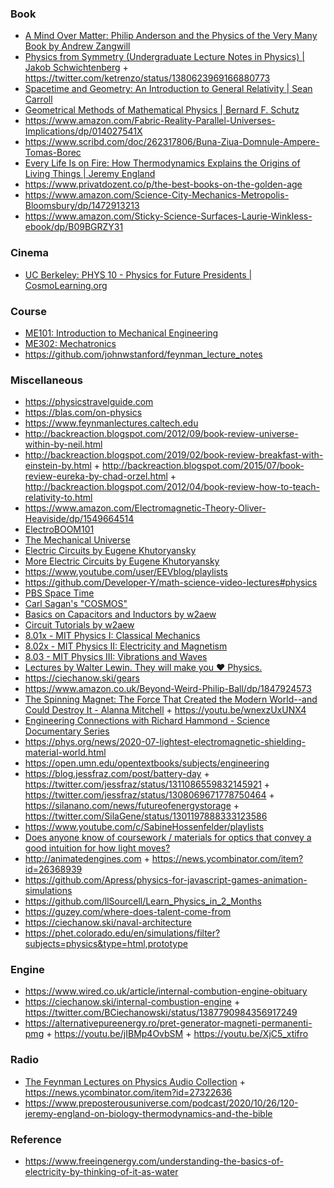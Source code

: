 ### Book

- [A Mind Over Matter: Philip Anderson and the Physics of the Very Many Book by Andrew Zangwill](https://twitter.com/curiouswavefn/status/1490059134925897731)
- [Physics from Symmetry (Undergraduate Lecture Notes in Physics) | Jakob Schwichtenberg](https://twitter.com/curiouswavefn/status/1413564602420371459) + https://twitter.com/ketrenzo/status/1380623969166880773
- [Spacetime and Geometry: An Introduction to General Relativity | Sean Carroll](https://www.amazon.com/Spacetime-Geometry-Introduction-General-Relativity/dp/0805387323)
- [Geometrical Methods of Mathematical Physics | Bernard F. Schutz](https://www.amazon.com/Geometrical-Methods-Mathematical-Physics-Bernard/dp/0521298873)
- https://www.amazon.com/Fabric-Reality-Parallel-Universes-Implications/dp/014027541X
- https://www.scribd.com/doc/262317806/Buna-Ziua-Domnule-Ampere-Tomas-Borec
- [Every Life Is on Fire: How Thermodynamics Explains the Origins of Living Things | Jeremy England](https://www.amazon.com/gp/product/B083JYRMSF)
- https://www.privatdozent.co/p/the-best-books-on-the-golden-age
- https://www.amazon.com/Science-City-Mechanics-Metropolis-Bloomsbury/dp/1472913213
- https://www.amazon.com/Sticky-Science-Surfaces-Laurie-Winkless-ebook/dp/B09BGRZY31

### Cinema

- [UC Berkeley: PHYS 10 - Physics for Future Presidents | CosmoLearning.org](https://www.youtube.com/playlist?list=PLaLOVNqqD-2Ep5N9os9jWMSkxK_TLki9h)

### Course

- [ME101: Introduction to Mechanical Engineering](https://github.com/saylordotorg/course_me101)
- [ME302: Mechatronics](https://github.com/saylordotorg/course_me302)
- https://github.com/johnwstanford/feynman_lecture_notes

### Miscellaneous

- https://physicstravelguide.com
- https://blas.com/on-physics
- https://www.feynmanlectures.caltech.edu
- http://backreaction.blogspot.com/2012/09/book-review-universe-within-by-neil.html
- http://backreaction.blogspot.com/2019/02/book-review-breakfast-with-einstein-by.html + http://backreaction.blogspot.com/2015/07/book-review-eureka-by-chad-orzel.html + http://backreaction.blogspot.com/2012/04/book-review-how-to-teach-relativity-to.html
- https://www.amazon.com/Electromagnetic-Theory-Oliver-Heaviside/dp/1549664514
- [ElectroBOOM101](https://www.youtube.com/playlist?list=PLr_CZLgMkHeWFl1uf5yR2ouhIh00ycHn9)
- [The Mechanical Universe](https://www.youtube.com/playlist?list=PL8_xPU5epJddRABXqJ5h5G0dk-XGtA5cZ)
- [Electric Circuits by Eugene Khutoryansky](https://www.youtube.com/playlist?list=PLkyBCj4JhHt8DFH9QysGWm4h_DOxT93fb)
- [More Electric Circuits by Eugene Khutoryansky](https://www.youtube.com/playlist?list=PLkyBCj4JhHt-4PnnwpbG-ZKV_EjX03DX8)
- https://www.youtube.com/user/EEVblog/playlists
- https://github.com/Developer-Y/math-science-video-lectures#physics
- [PBS Space Time](https://www.youtube.com/channel/UC7_gcs09iThXybpVgjHZ_7g/playlists)
- [Carl Sagan's "COSMOS"](https://www.youtube.com/playlist?list=PLKSi40WEKtMxykDBP8_vrC6bKXotys8KJ)
- [Basics on Capacitors and Inductors by w2aew](https://www.youtube.com/playlist?list=PLB9A78ED3D7EF1AE5)
- [Circuit Tutorials by w2aew](https://www.youtube.com/playlist?list=PL4ZSD4omd_Aw-ozOphzFCkhWMtBdyEIrP)
- [8.01x - MIT Physics I: Classical Mechanics](https://www.youtube.com/playlist?list=PLyQSN7X0ro203puVhQsmCj9qhlFQ-As8e)
- [8.02x - MIT Physics II: Electricity and Magnetism](https://www.youtube.com/playlist?list=PLyQSN7X0ro2314mKyUiOILaOC2hk6Pc3j)
- [8.03 - MIT Physics III: Vibrations and Waves](https://www.youtube.com/playlist?list=PLyQSN7X0ro22WeXM2QCKJm2NP_xHpGV89)
- [ Lectures by Walter Lewin. They will make you ♥ Physics.](https://www.youtube.com/channel/UCiEHVhv0SBMpP75JbzJShqw/playlists)
- https://ciechanow.ski/gears
- https://www.amazon.co.uk/Beyond-Weird-Philip-Ball/dp/1847924573
- [The Spinning Magnet: The Force That Created the Modern World--and Could Destroy It - Alanna Mitchell](https://www.goodreads.com/en/book/show/35754738) + https://youtu.be/wnexzUxUNX4
- [Engineering Connections with Richard Hammond - Science Documentary Series](https://www.youtube.com/playlist?list=PLBThhL8p7IfkXJNkrGlhAYlMX5vuOVoat)
- https://phys.org/news/2020-07-lightest-electromagnetic-shielding-material-world.html
- https://open.umn.edu/opentextbooks/subjects/engineering
- https://blog.jessfraz.com/post/battery-day + https://twitter.com/jessfraz/status/1311086559832145921 + https://twitter.com/jessfraz/status/1308069671778750464 + https://silanano.com/news/futureofenergystorage + https://twitter.com/SilaGene/status/1301197888333123586
- https://www.youtube.com/c/SabineHossenfelder/playlists
- [Does anyone know of coursework / materials for optics that convey a good intuition for how light moves?](https://twitter.com/LauraDeming/status/1353031120326021126)
- http://animatedengines.com + https://news.ycombinator.com/item?id=26368939
- https://github.com/Apress/physics-for-javascript-games-animation-simulations
- https://github.com/llSourcell/Learn_Physics_in_2_Months
- https://guzey.com/where-does-talent-come-from
- https://ciechanow.ski/naval-architecture 
- https://phet.colorado.edu/en/simulations/filter?subjects=physics&type=html,prototype

### Engine

- https://www.wired.co.uk/article/internal-combution-engine-obituary
- https://ciechanow.ski/internal-combustion-engine + https://twitter.com/BCiechanowski/status/1387790984356917249
- https://alternativepureenergy.ro/pret-generator-magneti-permanenti-pmg + https://youtu.be/jIBMp4OvbSM + https://youtu.be/XjC5_xtifro

### Radio

- [The Feynman Lectures on Physics Audio Collection](https://www.feynmanlectures.caltech.edu/flptapes.html) + https://news.ycombinator.com/item?id=27322636
- https://www.preposterousuniverse.com/podcast/2020/10/26/120-jeremy-england-on-biology-thermodynamics-and-the-bible

### Reference

- https://www.freeingenergy.com/understanding-the-basics-of-electricity-by-thinking-of-it-as-water